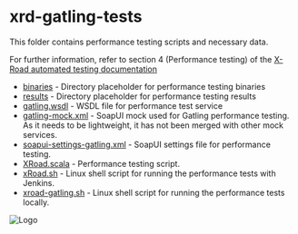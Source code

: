 # xrd-gatling-tests

This folder contains performance testing scripts and necessary data.

For further information, refer to section 4 (Performance testing) of the [X-Road automated testing documentation](../xrd-ui-tests-python/X-road%20automated%20testing%20documentation.md)

- [binaries](binaries) - Directory placeholder for performance testing binaries
- [results](results) - Directory placeholder for performance testing results
- [gatling.wsdl](gatling.wsdl) - WSDL file for performance test service
- [gatling-mock.xml](gatling-mock.xml) - SoapUI mock used for Gatling performance testing. As it needs to be lightweight, it has not been merged with other mock services.
- [soapui-settings-gatling.xml](soapui-settings-gatling.xml) - SoapUI settings file for performance testing.
- [XRoad.scala](XRoad.scala) - Performance testing script.
- [xRoad.sh](xRoad.sh) - Linux shell script for running the performance tests with Jenkins.
- [xroad-gatling.sh](xroad-gatling.sh) - Linux shell script for running the performance tests locally.

![Logo](https://github.com/ria-ee/X-Road/blob/develop/doc/Manuals/img/eu_regional_development_fund_horizontal_div_15.png "EU logo")